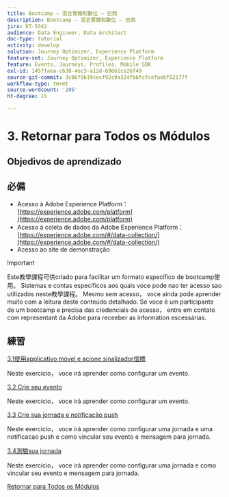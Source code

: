 ```yaml
---
title: Bootcamp — 混合實體和數位 — 巴西
description: Bootcamp — 混合實體和數位 — 巴西
jira: KT-5342
audience: Data Engineer, Data Architect
doc-type: tutorial
activity: develop
solution: Journey Optimizer, Experience Platform
feature-set: Journey Optimizer, Experience Platform
feature: Events, Journeys, Profiles, Mobile SDK
exl-id: 145ffaea-c630-4ec3-a12d-69661ce26f49
source-git-commit: 3c86f9b19cecf92c9a324fb6fcfcefaebf82177f
workflow-type: tm+mt
source-wordcount: '205'
ht-degree: 1%

---
```


# 3. Retornar para Todos os Módulos

## Objedivos de aprendizado

## 必備

- Acesso à Adobe Experience Platform：  [https://experience.adobe.com/platform](https://experience.adobe.com/platform)
- Acesso à coleta de dados da Adobe Experience Platform： [https://experience.adobe.com/#/data-collection/](https://experience.adobe.com/#/data-collection/)
- Acesso ao site de demonstração

>[!IMPORTANT]
>
>Este教學課程可供criado para facilitar um formato específico de bootcamp使用。 Sistemas e contas específicos aos quais voce pode nao ter acesso sao utilizados neste教學課程。 Mesmo sem acesso， voce ainda pode aprender muito com a leitura deste conteúdo detalhado. Se voce é um participante de um bootcamp e precisa das credenciais de acesso， entre em contato com representant da Adobe para receeber as information escessárias.

## 練習

[3.1使用applicativo móvel e acione sinalizador信標](./ex1.md)

Neste exercício， voce irá aprender como configurar um evento.

[3.2 Crie seu evento](./ex2.md)

Neste exercício， voce irá aprender como configurar um evento.

[3.3 Crie sua jornada e notificação push](./ex3.md)

Neste exercício， voce irá aprender como configurar uma jornada e uma notificacao push e como vincular seu evento e mensagem para jornada.

[3.4測驗sua jornada](./ex4.md)

Neste exercício， voce irá aprender como configurar uma jornada e como vincular seu evento e mensagem para jornada.

[Retornar para Todos os Módulos](../../overview.md)
